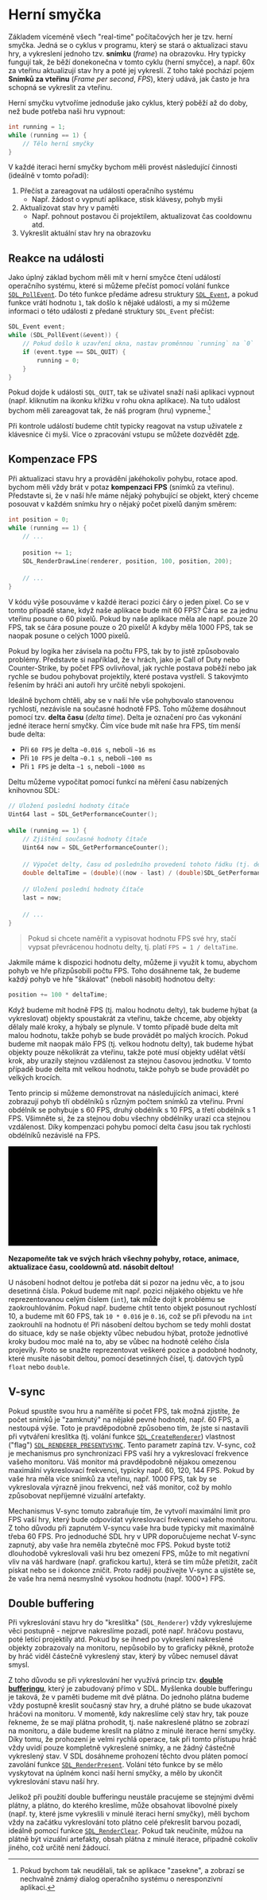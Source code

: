 # Herní smyčka
Základem víceméně všech "real-time" počítačových her je tzv. herní smyčka. Jedná se o cyklus v programu,
který se stará o aktualizaci stavu hry, a vykreslení jednoho tzv. **snímku** (*frame*) na obrazovku. Hry typicky fungují
tak, že běží donekonečna v tomto cyklu (herní smyčce), a např. 60x za vteřinu aktualizují stav hry a poté jej vykreslí.
Z toho také pochází pojem **Snímků za vteřinu** (*Frame per second*, *FPS*), který udává, jak často je hra schopná se
vykreslit za vteřinu.

Herní smyčku vytvoříme jednoduše jako cyklus, který poběží až do doby, než bude potřeba naši hru vypnout:
```c
int running = 1;
while (running == 1) {
    // Tělo herní smyčky
}
```

V každé iteraci herní smyčky bychom měli provést následující činnosti (ideálně v tomto pořadí):
1) Přečíst a zareagovat na události operačního systému
   - Např. žádost o vypnutí aplikace, stisk klávesy, pohyb myši
2) Aktualizovat stav hry v paměti
   - Např. pohnout postavou či projektilem, aktualizovat čas cooldownu atd.
3) Vykreslit aktuální stav hry na obrazovku

## Reakce na události
Jako úplný základ bychom měli mít v herní smyčce čtení událostí operačního systému, které si můžeme přečíst pomocí
volání funkce [`SDL_PollEvent`](https://wiki.libsdl.org/SDL2/SDL_PollEvent). Do této funkce předáme adresu struktury
[`SDL_Event`](https://wiki.libsdl.org/SDL2/SDL_Event), a pokud funkce vrátí hodnotu `1`, tak došlo k nějaké události,
a my si můžeme informaci o této události z předané struktury `SDL_Event` přečíst:

```c
SDL_Event event;
while (SDL_PollEvent(&event)) {
    // Pokud došlo k uzavření okna, nastav proměnnou `running` na `0`
    if (event.type == SDL_QUIT) {
        running = 0;
    }
}
```

Pokud dojde k události `SQL_QUIT`, tak se uživatel snaží naši aplikaci vypnout (např. kliknutím na ikonku křížku v rohu
okna aplikace). Na tuto událost bychom měli zareagovat tak, že náš program (hru) vypneme.[^1]

[^1]: Pokud bychom tak neudělali, tak se aplikace "zasekne", a zobrazí se nechvalně známý dialog operačního systému o
neresponzivní aplikaci.

Při kontrole událostí budeme chtít typicky reagovat na vstup uživatele z klávesnice či myši. Více o zpracování vstupu
se můžete dozvědět [zde](vstup.md).

## Kompenzace FPS
Při aktualizaci stavu hry a provádění jakéhokoliv pohybu, rotace apod. bychom měli vždy brát v potaz **kompenzaci FPS**
(snímků za vteřinu). Představte si, že v naší hře máme nějaký pohybující se objekt, který chceme posouvat v
každém snímku hry o nějaký počet pixelů daným směrem:
```c
int position = 0;
while (running == 1) {
    // ...

    position += 1;
    SDL_RenderDrawLine(renderer, position, 100, position, 200);

    // ...
}
```
V kódu výše posouváme v každé iteraci pozici čáry o jeden pixel. Co se v tomto případě stane, když naše aplikace bude mít
60 FPS? Čára se za jednu vteřinu posune o 60 pixelů. Pokud by naše aplikace měla ale např. pouze 20 FPS, tak se čára posune
pouze o 20 pixelů! A kdyby měla 1000 FPS, tak se naopak posune o celých 1000 pixelů.

Pokud by logika her závisela na počtu FPS, tak by to jistě způsobovalo problémy. Představte si například, že v hrách,
jako je Call of Duty nebo Counter-Strike, by počet FPS ovlivňoval, jak rychle postava poběží nebo jak rychle se budou
pohybovat projektily, které postava vystřelí. S takovýmto řešením by hráči ani autoři hry určitě nebyli spokojeni.

Ideálně bychom chtěli, aby se v naší hře vše pohybovalo stanovenou rychlostí, nezávisle na současné hodnotě FPS.
Toho můžeme dosáhnout pomocí tzv. **delta času** (*delta time*). Delta je označení pro čas vykonání jedné iterace herní
smyčky. Čím více bude mít naše hra FPS, tím menší bude delta:

- Při `60 FPS` je delta `~0.016 s`, neboli `~16 ms`
- Při `10 FPS` je delta `~0.1 s`, neboli `~100 ms`
- Při `1 FPS` je delta `~1 s`, neboli `~1000 ms`

Deltu můžeme vypočítat pomocí funkcí na měření času nabízených knihovnou SDL:
```c
// Uložení poslední hodnoty čítače
Uint64 last = SDL_GetPerformanceCounter();

while (running == 1) {
    // Zjištění současné hodnoty čítače
    Uint64 now = SDL_GetPerformanceCounter();
    
    // Výpočet delty, času od posledního provedení tohoto řádku (tj. délky iterace herní smyčky)
    double deltaTime = (double)((now - last) / (double)SDL_GetPerformanceFrequency());

    // Uložení poslední hodnoty čítače
    last = now;

    // ...
}
```

> Pokud si chcete naměřit a vypisovat hodnotu FPS své hry, stačí vypsat převrácenou hodnotu delty, tj. platí
> `FPS = 1 / deltaTime`.

Jakmile máme k dispozici hodnotu delty, můžeme ji využít k tomu, abychom pohyb ve hře přizpůsobili počtu FPS. Toho dosáhneme
tak, že budeme každý pohyb ve hře "škálovat" (neboli násobit) hodnotou delty:
```c
position += 100 * deltaTime;
```

Když budeme mít hodně FPS (tj. malou hodnotu delty), tak budeme hýbat (a vykreslovat) objekty spoustakrát za vteřinu, takže
chceme, aby objekty dělaly malé kroky, a hýbaly se plynule. V tomto případě bude delta mít malou hodnotu, takže pohyb
se bude provádět po malých krocích. Pokud budeme mít naopak málo FPS (tj. velkou hodnotu delty), tak budeme hýbat
objekty pouze několikrát za vteřinu, takže poté musí objekty udělat větší krok, aby urazily stejnou vzdálenost za stejnou
časovou jednotku. V tomto případě bude delta mít velkou hodnotu, takže pohyb se bude provádět po velkých krocích.

Tento princip si můžeme demonstrovat na následujících animaci, které zobrazují pohyb tří obdélníků s různým počtem
snímků za vteřinu. První obdélník se pohybuje s 60 FPS, druhý obdélník s 10 FPS, a třetí obdélník s 1 FPS.
Všimněte si, že za stejnou dobu všechny obdélníky urazí cca stejnou vzdálenost. Díky kompenzaci pohybu pomocí
delta času jsou tak rychlosti obdélníků nezávislé na FPS.

<img src="../../../static/img/sdl/fps-compensation.gif" width="300" height="200" alt="FPS compensation demonstration" />

**Nezapomeňte tak ve svých hrách všechny pohyby, rotace, animace, aktualizace času, cooldownů atd. násobit deltou!**

U násobení hodnot deltou je potřeba dát si pozor na jednu věc, a to jsou desetinná čísla. Pokud budeme mít např. pozici
nějakého objektu ve hře reprezentovanou celým číslem (`int`), tak může dojít k problému se zaokrouhlováním. Pokud např.
budeme chtít tento objekt posunout rychlostí 10, a budeme mít 60 FPS, tak `10 * 0.016` je `0.16`, což se při převodu
na `int` zaokrouhlí na hodnotu `0`! Při násobení deltou bychom se tedy mohli dostat do situace, kdy se naše objekty
vůbec nebudou hýbat, protože jednotlivé kroky budou moc malé na to, aby se vůbec na hodnotě celého čísla projevily. Proto
se snažte reprezentovat veškeré pozice a podobné hodnoty, které musíte násobit deltou, pomocí desetinných čísel, tj.
datových typů `float` nebo `double`.

## V-sync
Pokud spustíte svou hru a naměříte si počet FPS, tak možná zjistíte, že počet snímků je "zamknutý" na nějaké pevné hodnotě,
např. 60 FPS, a nestoupá výše. Toto je pravděpodobně způsobeno tím, že jste si nastavili při vytváření kreslítka (tj.
volání funkce [`SDL_CreateRenderer`](https://wiki.libsdl.org/SDL2/SDL_CreateRenderer)) vlastnost ("flag")
[`SDL_RENDERER_PRESENTVSYNC`](https://wiki.libsdl.org/SDL2/SDL_RendererFlags). Tento parametr zapíná tzv. V-sync, což je
mechanismus pro synchronizaci FPS vaší hry a vykreslovací frekvence vašeho monitoru. Váš monitor má pravděpodobně nějakou
omezenou maximální vykreslovací frekvenci, typicky např. 60, 120, 144 FPS. Pokud by vaše hra měla více snímků za vteřinu,
např. 1000 FPS, tak by se vykreslovala výrazně jinou frekvenci, než váš monitor, což by mohlo způsobovat nepříjemné
vizuální artefakty.

Mechanismus V-sync tomuto zabraňuje tím, že vytvoří maximální limit pro FPS vaší hry, který bude odpovídat vykreslovací
frekvenci vašeho monitoru. Z toho důvodu při zapnutém V-syncu vaše hra bude typicky mít maximálně třeba 60 FPS. Pro
jednoduché SDL hry v UPR doporučujeme nechat V-sync zapnutý, aby vaše hra neměla zbytečně moc FPS. Pokud byste totiž
dlouhodobě vykreslovali vaši hru bez omezení FPS, může to mít negativní vliv na váš hardware (např. grafickou kartu),
která se tím může přetížit, začít pískat nebo se i dokonce zničit. Proto raději používejte V-sync a ujistěte se, že vaše
hra nemá nesmyslně vysokou hodnotu (např. 1000+) FPS.

## Double buffering
Při vykreslování stavu hry do "kreslítka" (`SDL_Renderer`) vždy vykreslujeme věci postupně - nejprve nakreslíme pozadí,
poté např. hráčovu postavu, poté letící projektily atd. Pokud by se ihned po vykreslení nakreslené objekty zobrazovaly
na monitoru, nepůsobilo by to graficky pěkně, protože by hráč viděl částečně vykreslený stav, který by vůbec nemusel dávat
smysl.

Z toho důvodu se při vykreslování her využívá princip tzv. [**double bufferingu**](https://en.wikipedia.org/wiki/Multiple_buffering#Double_buffering_in_computer_graphics),
který je zabudovaný přímo v SDL. Myšlenka double bufferingu je taková, že v paměti budeme mít dvě plátna. Do jednoho plátna
budeme vždy postupně kreslit současný stav hry, a druhé plátno se bude ukazovat hráčovi na monitoru. V momentě, kdy
nakreslíme celý stav hry, tak pouze řekneme, že se mají plátna prohodit, tj. naše nakreslené plátno se zobrazí na monitoru,
a dále budeme kreslit na plátno z minulé iterace herní smyčky. Díky tomu, že prohození je velmi rychlá operace, tak při
tomto přístupu hráč vždy uvidí pouze kompletně vykreslené snímky, a ne žádný částečně vykreslený stav. V SDL dosáhneme
prohození těchto dvou pláten pomocí zavolání funkce [`SDL_RenderPresent`](https://wiki.libsdl.org/SDL2/SDL_RenderPresent).
Volání této funkce by se mělo vyskytovat na úplném konci naší herní smyčky, a mělo by ukončit vykreslování stavu naší hry.

Jelikož při použití double bufferingu neustále pracujeme se stejnými dvěmi plátny, a plátno, do kterého kreslíme, může
obsahovat libovolné pixely (např. ty, které jsme vykreslili v minulé iteraci herní smyčky), měli bychom vždy na začátku
vykreslování toto plátno celé překreslit barvou pozadí, ideálně pomocí funkce [`SDL_RenderClear`](https://wiki.libsdl.org/SDL2/SDL_RenderClear).
Pokud tak neučiníte, můžou na plátně být vizuální artefakty, obsah plátna z minulé iterace, případně cokoliv jiného,
což určitě není žádoucí.
